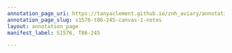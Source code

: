 ```yaml
---
annotation_page_uri: https://tanyaclement.github.io/znh_aviary/annotations/s1576-t86-245-canvas-1-notes.json
annotation_page_slug: s1576-t86-245-canvas-1-notes
layout: annotation_page
manifest_label: S1576, T86-245

---
```

